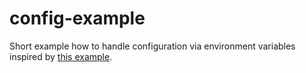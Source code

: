 # config-example

Short example how to handle configuration via environment variables inspired by [this example](https://dev.to/craicoverflow/a-no-nonsense-guide-to-environment-variables-in-go-a2f).
